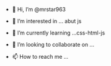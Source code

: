 - 👋 Hi, I’m @mrstar963
- 👀 I’m interested in ... abut js

- 🌱 I’m currently learning ...css-html-js
- 💞️ I’m looking to collaborate on ...
- 📫 How to reach me ...

<!---
mrstar963/mrstar963 is a ✨ special ✨ repository because its `README.md` (this file) appears on your GitHub profile.
You can click the Preview link to take a look at your changes.
--->
